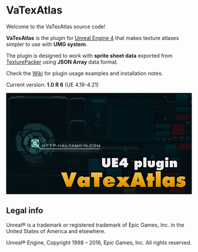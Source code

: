 VaTexAtlas
==========

Welcome to the VaTexAtlas source code!

**VaTexAtlas** is the plugin for [Unreal Engine 4](https://www.unrealengine.com/) that makes texture atlases simpler to use with **UMG system**.

The plugin is designed to work with **sprite sheet data** exported from [TexturePacker](https://www.codeandweb.com/texturepacker) using **JSON Array** data format.

Check the [Wiki](https://hiazma.atlassian.net/wiki/display/VTA/) for plugin usage examples and installation notes.

Current version: **1.0 R 6** (UE 4.19-4.21)

![SCREENSHOT](SCREENSHOT.jpg)


Legal info
----------

Unreal® is a trademark or registered trademark of Epic Games, Inc. in the United States of America and elsewhere.

Unreal® Engine, Copyright 1998 – 2016, Epic Games, Inc. All rights reserved.
